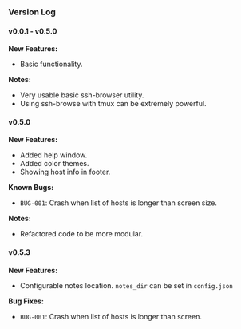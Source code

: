 ### Version Log

#### v0.0.1 - v0.5.0
**New Features:**
- Basic functionality.

**Notes:**
- Very usable basic ssh-browser utility.
- Using ssh-browse with tmux can be extremely powerful.

#### v0.5.0
**New Features:**
- Added help window.
- Added color themes.
- Showing host info in footer.

**Known Bugs:**
- `BUG-001`: Crash when list of hosts is longer than screen size.

**Notes:**
- Refactored code to be more modular.

#### v0.5.3
**New Features:**
- Configurable notes location. `notes_dir` can be set in `config.json`

**Bug Fixes:**
- `BUG-001`: Crash when list of hosts is longer than screen.

